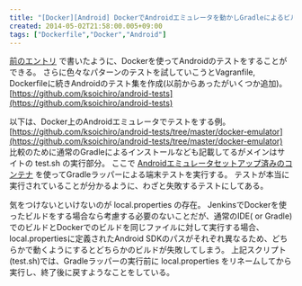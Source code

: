 ```yaml
---
title: "[Docker][Android] DockerでAndroidエミュレータを動かしGradleによるビルド＆テストを実行"
created: 2014-05-02T21:58:00.005+09:00
tags: ["Dockerfile","Docker","Android"]
---
```

[前のエントリ](http://ksoichiro.blogspot.jp/2014/05/docker-dockerfile.html) で書いたように、Dockerを使ってAndroidのテストをすることができる。
さらに色々なパターンのテストを試していこうとVagranfile, Dockerfileに続きAndroidのテスト集を作成(以前からあったがいくつか追加)。
[https://github.com/ksoichiro/android-tests](https://github.com/ksoichiro/android-tests)
<!--more-->
以下は、Docker上のAndroidエミュレータでテストをする例。
[https://github.com/ksoichiro/android-tests/tree/master/docker-emulator](https://github.com/ksoichiro/android-tests/tree/master/docker-emulator)
比較のために通常のGradleによるインストールなども記載してるがメインはサイトの test.sh の実行部分。
ここで [Androidエミュレータセットアップ済みのコンテナ](https://index.docker.io/u/ksoichiro/android-emulator/) を使ってGradleラッパーによる端末テストを実行する。
テストが本当に実行されていることが分かるように、わざと失敗するテストにしてある。

気をつけないといけないのが local.properties の存在。
JenkinsでDockerを使ったビルドをする場合なら考慮する必要のないことだが、通常のIDE( or Gradle)でのビルドとDockerでのビルドを同じファイルに対して実行する場合、local.propertiesに定義されたAndroid SDKのパスがそれぞれ異なるため、どちらかで動くようにするとどちらかのビルドが失敗してしまう。
上記スクリプト(test.sh)では、Gradleラッパーの実行前に local.properties をリネームしてから実行し、終了後に戻すようなことをしている。
